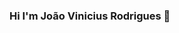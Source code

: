 ### Hi I'm João Vinicius Rodrigues 👋
<!--
**Joaovsr/Joaovsr** is a ✨ _special_ ✨ repository because its `README.md` (this file) appears on your GitHub profile.

Here are some ideas to get you started:

- 🔭 I’m currently working on ... Nothing
- 🌱 I’m currently learning ... React 
- 👯 I’m looking to collaborate on ... 
- 🤔 I’m looking for help with ... 
- 💬 Ask me about ... 
- 📫 How to reach me: ... joaovinicius2525@gmail.com
- 😄 Pronouns: ... 
- ⚡ Fun fact: ... I hate big techs.
-->
